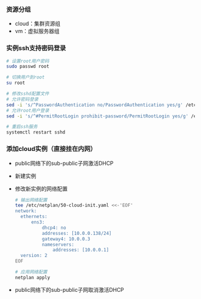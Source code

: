 ### 资源分组

- cloud：集群资源组
- vm：虚拟服务器组

### 实例ssh支持密码登录

```bash
# 设置root用户密码
sudo passwd root

# 切换用户到root
su root

# 修改sshd配置文件
# 允许密码登录
sed -i 's/^PasswordAuthentication no/PasswordAuthentication yes/g' /etc/ssh/sshd_config
# 允许root用户登录
sed -i 's/^#PermitRootLogin prohibit-password/PermitRootLogin yes/g' /etc/ssh/sshd_config

# 重启ssh服务
systemctl restart sshd
```

### 添加cloud实例（直接挂在内网）

- public网络下的sub-public子网激活DHCP

- 新建实例

- 修改新实例的网络配置
  
  ```bash
  # 输出网络配置
  tee /etc/netplan/50-cloud-init.yaml <<-'EOF'
  network:
    ethernets:
        ens3:
            dhcp4: no
            addresses: [10.0.0.138/24]
            gateway4: 10.0.0.3
            nameservers:
                addresses: [10.0.0.1]
    version: 2
  EOF
  
  # 应用网络配置
  netplan apply
  ```

- public网络下的sub-public子网取消激活DHCP
